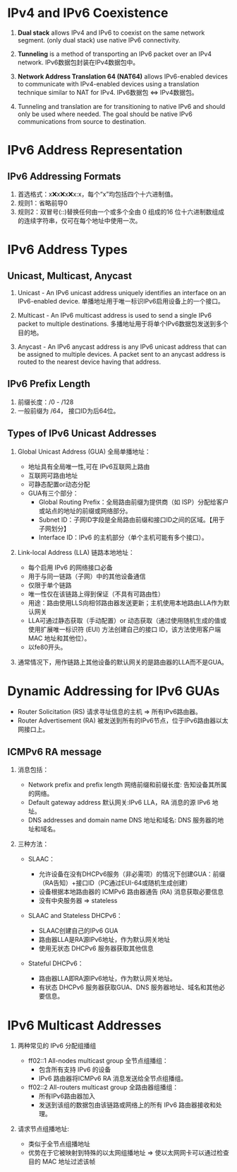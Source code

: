 # IPv4 and IPv6 Coexistence #
1. **Dual stack** allows IPv4 and IPv6 to coexist on the same network segment. (only dual stack) use native IPv6 connectivity.

2. **Tunneling** is a method of transporting an IPv6 packet over an IPv4 network. IPv6数据包封装在IPv4数据包中。 

3. **Network Address Translation 64 (NAT64)** allows IPv6-enabled devices to communicate with IPv4-enabled devices using a translation technique similar to NAT for IPv4.  IPv6数据包 $\Leftrightarrow$ IPv4数据包。

4. Tunneling and translation are for transitioning to native IPv6 and should only be used where needed. The goal should be native IPv6 communications from source to destination.

# IPv6 Address Representation #
## IPv6 Addressing Formats ##
1. 首选格式：x:x:x:x:x:x:x:x，每个“x”均包括四个十六进制值。
2. 规则1：省略前导0
3. 规则2：双冒号(::)替换任何由一个或多个全由 0 组成的16 位十六进制数组成的连续字符串，仅可在每个地址中使用一次。

# IPv6 Address Types #
## Unicast, Multicast, Anycast ##
1. Unicast - An IPv6 unicast address uniquely identifies an interface on an IPv6-enabled device. 单播地址用于唯一标识IPv6启用设备上的一个接口。

2. Multicast - An IPv6 multicast address is used to send a single IPv6 packet to multiple destinations. 多播地址用于将单个IPv6数据包发送到多个目的地。

3. Anycast - An IPv6 anycast address is any IPv6 unicast address that can be assigned to multiple devices. A packet sent to an anycast address is routed to the nearest device having that address.

## IPv6 Prefix Length ##
1. 前缀长度：/0 - /128
2. 一般前缀为 /64， 接口ID为后64位。

## Types of IPv6 Unicast Addresses ##
1. Global Unicast Address (GUA) 全局单播地址：
    - 地址具有全局唯一性,可在 IPv6互联网上路由
    - 互联网可路由地址
    - 可静态配置or动态分配
    - GUA有三个部分：
        - Global Routing Prefix：全局路由前缀为提供商（如 ISP）分配给客户或站点的地址的前缀或网络部分。
        - Subnet ID：子网ID字段是全局路由前缀和接口ID之间的区域。【用于子网划分】
        - Interface ID：IPv6 的主机部分（单个主机可能有多个接口）。

2. Link-local Address (LLA) 链路本地地址：
    - 每个启用 IPv6 的网络接口必备
    - 用于与同一链路（子网）中的其他设备通信
    - 仅限于单个链路
    - 唯一性仅在该链路上得到保证（不具有可路由性）
    - 用途：路由使用LLS向相邻路由器发送更新；主机使用本地路由LLA作为默认网关
    - LLA可通过静态获取（手动配置）or 动态获取（通过使用随机生成的值或使用扩展唯一标识符 (EUI) 方法创建自己的接口 ID，该方法使用客户端 MAC 地址和其他位）。
    - 以fe80开头。

3. 通常情况下，用作链路上其他设备的默认网关的是路由器的LLA而不是GUA。

# Dynamic Addressing for IPv6 GUAs #
- Router Solicitation (RS) 请求寻址信息的主机 => 所有IPv6路由器。
- Router Advertisement (RA) 被发送到所有的IPv6节点，位于IPv6路由器以太网接口上。

## ICMPv6 RA message ##
1. 消息包括：
    - Network prefix and prefix length 网络前缀和前缀长度: 告知设备其所属的网络。
    - Default gateway address 默认网关:IPv6 LLA，RA 消息的源 IPv6 地址。
    - DNS addresses and domain name DNS 地址和域名: DNS 服务器的地址和域名。

2. 三种方法：
    - SLAAC：
        - 允许设备在没有DHCPv6服务（非必需项）的情况下创建GUA：前缀（RA告知）+接口ID（PC通过EUI-64或随机生成创建）
        - 设备根据本地路由器的 ICMPv6 路由器通告 (RA) 消息获取必要信息
        - 没有中央服务器 => stateless
    
    - SLAAC and Stateless DHCPv6：
        - SLAAC创建自己的IPv6 GUA
        - 路由器LLA是RA源IPv6地址，作为默认网关地址
        - 使用无状态 DHCPv6 服务器获取其他信息

    - Stateful DHCPv6：
        - 路由器LLA即RA源IPv6地址，作为默认网关地址。
        - 有状态 DHCPv6 服务器获取GUA、DNS 服务器地址、域名和其他必要信息。

# IPv6 Multicast Addresses #
1. 两种常见的 IPv6 分配组播组
    - ff02::1 All-nodes multicast group 全节点组播组：
        - 包含所有支持 IPv6 的设备
        - IPv6 路由器将ICMPv6 RA 消息发送给全节点组播组。
    - ff02::2 All-routers multicast group 全路由器组播组：
        - 所有IPv6路由器加入
        - 发送到该组的数据包由该链路或网络上的所有 IPv6 路由器接收和处理。

2. 请求节点组播地址:
    - 类似于全节点组播地址
    - 优势在于它被映射到特殊的以太网组播地址 => 使以太网网卡可以通过检查目的 MAC 地址过滤该帧
